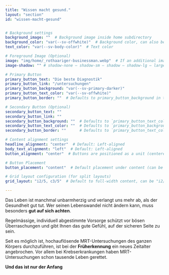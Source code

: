 ```yaml
---
title: "Wissen macht gesund."
layout: "section"
id: "wissen-macht-gesund"


# Background settings
background_image: ""  # Background image inside home subdirectory
background_color: "var(--sv-offwhite)"  # Background color, can also be a gradient
text_color: "var(--sv-body-color)"  # Text color

# Foreground Image (Optional)
image: "img/home/_rothaariger-businessman.webp"  # If an additional image is needed in a split layout
image-shadow: "" # shadow-none – shadow-sm – shadow – shadow-lg – large shadow 

# Primary Button
primary_button_text: "Die beste Diagnostik"
primary_button_link: "/untersuchungen"
primary_button_background: "var(--sv-primary-darker)"
primary_button_text_color: "var(--sv-offwhite)"
primary_button_border: ""  # Defaults to primary_button_background in the partial

# Secondary Button (Optional)
secondary_button_text: ""
secondary_button_link: ""
secondary_button_background: ""  # Defaults to `primary_button_text_color` if left empty
secondary_button_text_color: ""  # Defaults to `primary_button_background` if left empty
secondary_button_border: ""      # Defaults to `primary_button_text_color` if left empty (inverted colors)

# Content alignment settings
headline_alignment: "center"  # Default: Left-aligned
body_text_alignment: "left"  # Default: Left-aligned
button_alignment: "center"  # Buttons are positioned as a unit (centered by default)

# Button Placement
button_placement: "content"  # Default placement under content (can be "image")

# Grid layout configuration (for split layouts)
grid_layout: "i2/5, c3/5"  # Default to full-width content, can be "i2/5, c3/5"

---
```



Das Leben ist manchmal unbarmherzig und verlangt uns mehr ab, als der Gesundheit gut tut. Wer seinen Lebenswandel nicht ändern kann, muss besonders **gut auf sich achten**.

Regelmässige, individuell abgestimmte Vorsorge schützt vor bösen Überraschungen und gibt Ihnen das gute Gefühl, auf der sicheren Seite zu sein.

Seit es möglich ist, hochauflösende MRT-Untersuchungen des ganzen Körpers durchzuführen, ist bei der **Früherkennung** ein neues Zeitalter angebrochen. Vor allem bei Krebserkrankungen haben MRT-Untersuchungen schon tausende Leben gerettet.

**Und das ist nur der Anfang**